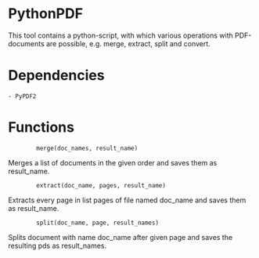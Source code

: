 # PythonPDF
This tool contains a python-script, with which various operations with PDF-documents are possible, e.g. merge, extract, split and convert.

# Dependencies
   
    - PyPDF2

# Functions

            merge(doc_names, result_name)
Merges a list of documents in the given order and saves them as result_name.
    
            extract(doc_name, pages, result_name)
Extracts every page in list pages of file named doc_name and saves them as result_name.
    
            split(doc_name, page, result_names)
Splits document with name doc_name after given page and saves the resulting pds as result_names.
